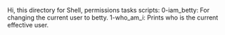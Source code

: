 Hi, this directory for Shell, permissions tasks scripts:
0-iam_betty: For changing the current user to betty. 
1-who_am_i: Prints who is the current effective user.
